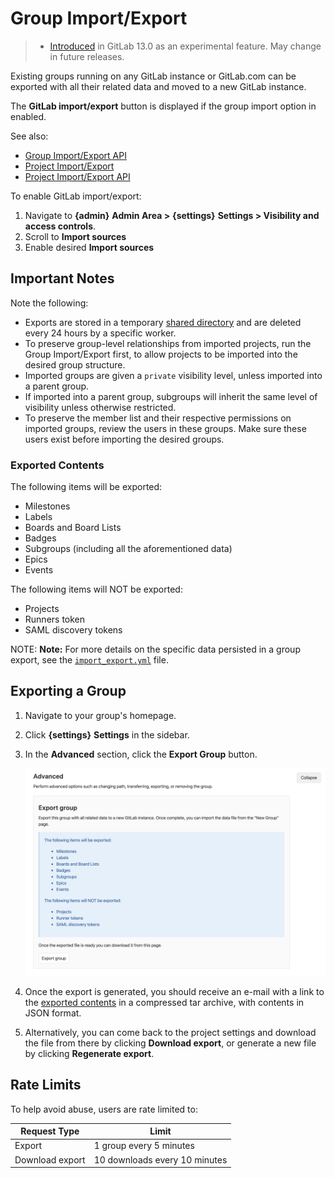 # Group Import/Export

> - [Introduced](https://gitlab.com/groups/gitlab-org/-/epics/2888) in GitLab 13.0 as an experimental feature. May change in future releases.

Existing groups running on any GitLab instance or GitLab.com can be exported with all their related data and moved to a
new GitLab instance.

The **GitLab import/export** button is displayed if the group import option in enabled.

See also:

- [Group Import/Export API](../../../api/group_import_export.md)
- [Project Import/Export](../../project/settings/import_export.md)
- [Project Import/Export API](../../../api/project_import_export.md)

To enable GitLab import/export:

1. Navigate to **{admin}** **Admin Area >** **{settings}** **Settings > Visibility and access controls**.
1. Scroll to **Import sources**
1. Enable desired **Import sources**

## Important Notes

Note the following:

- Exports are stored in a temporary [shared directory](../../../development/shared_files.md) and are deleted every 24 hours by a specific worker.
- To preserve group-level relationships from imported projects, run the Group Import/Export first, to allow projects to
be imported into the desired group structure.
- Imported groups are given a `private` visibility level, unless imported into a parent group.
- If imported into a parent group, subgroups will inherit the same level of visibility unless otherwise restricted.
- To preserve the member list and their respective permissions on imported groups, review the users in these groups. Make
sure these users exist before importing the desired groups.

### Exported Contents

The following items will be exported:

- Milestones
- Labels
- Boards and Board Lists
- Badges
- Subgroups (including all the aforementioned data)
- Epics
- Events

The following items will NOT be exported:

- Projects
- Runners token
- SAML discovery tokens

NOTE: **Note:**
For more details on the specific data persisted in a group export, see the
[`import_export.yml`](https://gitlab.com/gitlab-org/gitlab/blob/master/lib/gitlab/import_export/group/import_export.yml) file.

## Exporting a Group

1. Navigate to your group's homepage.

1. Click **{settings}** **Settings** in the sidebar.

1. In the **Advanced** section, click the **Export Group** button.

   ![Export group panel](img/export_panel.png)

1. Once the export is generated, you should receive an e-mail with a link to the [exported contents](#exported-contents)
   in a compressed tar archive, with contents in JSON format.

1. Alternatively, you can come back to the project settings and download the
   file from there by clicking **Download export**, or generate a new file by clicking **Regenerate export**.

## Rate Limits

To help avoid abuse, users are rate limited to:

| Request Type     | Limit                          |
| ---------------- | ------------------------------ |
| Export           | 1 group every 5 minutes        |
| Download export  | 10 downloads every 10 minutes  |

